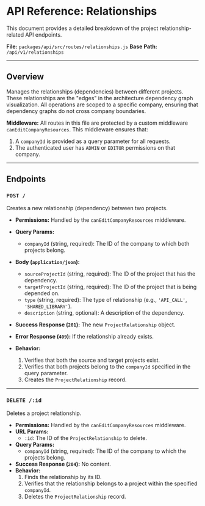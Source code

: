 # API Reference: Relationships

This document provides a detailed breakdown of the project relationship-related API endpoints.

**File:** `packages/api/src/routes/relationships.js`
**Base Path:** `/api/v1/relationships`

---

## Overview

Manages the relationships (dependencies) between different projects. These relationships are the "edges" in the architecture dependency graph visualization. All operations are scoped to a specific company, ensuring that dependency graphs do not cross company boundaries.

**Middleware:** All routes in this file are protected by a custom middleware `canEditCompanyResources`. This middleware ensures that:
1.  A `companyId` is provided as a query parameter for all requests.
2.  The authenticated user has `ADMIN` or `EDITOR` permissions on that company.

---

## Endpoints

### `POST /`

Creates a new relationship (dependency) between two projects.

*   **Permissions:** Handled by the `canEditCompanyResources` middleware.
*   **Query Params:**
    *   `companyId` (string, required): The ID of the company to which both projects belong.
*   **Body (`application/json`):**
    *   `sourceProjectId` (string, required): The ID of the project that has the dependency.
    *   `targetProjectId` (string, required): The ID of the project that is being depended on.
    *   `type` (string, required): The type of relationship (e.g., `'API_CALL'`, `'SHARED_LIBRARY'`).
    *   `description` (string, optional): A description of the dependency.
*   **Success Response (`201`):** The new `ProjectRelationship` object.
*   **Error Response (`409`):** If the relationship already exists.

*   **Behavior:**
    1.  Verifies that both the source and target projects exist.
    2.  Verifies that both projects belong to the `companyId` specified in the query parameter.
    3.  Creates the `ProjectRelationship` record.

---

### `DELETE /:id`

Deletes a project relationship.

*   **Permissions:** Handled by the `canEditCompanyResources` middleware.
*   **URL Params:**
    *   `:id`: The ID of the `ProjectRelationship` to delete.
*   **Query Params:**
    *   `companyId` (string, required): The ID of the company to which the projects belong.
*   **Success Response (`204`):** No content.
*   **Behavior:**
    1.  Finds the relationship by its ID.
    2.  Verifies that the relationship belongs to a project within the specified `companyId`.
    3.  Deletes the `ProjectRelationship` record. 